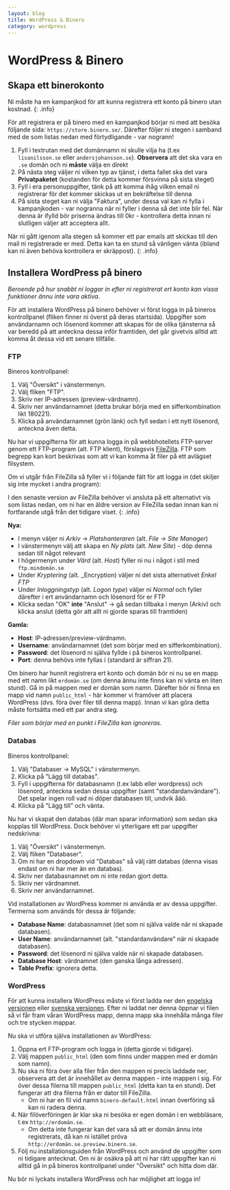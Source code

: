 ```yaml
---
layout: blog
title: WordPress & Binero
category: wordpress
---
```


# WordPress & Binero

## Skapa ett binerokonto


Ni måste ha en kampanjkod för att kunna registrera ett konto på binero utan kostnad.
{: .info}

För att registrera er på binero med en kampanjkod börjar ni med att besöka följande sida: `https://store.binero.se/`. Därefter följer ni stegen i samband med de som listas nedan med förtydligande - var nogrann!

1. Fyll i textrutan med det domännamn ni skulle vilja ha (t.ex `lisanilsson.se` eller `andersjohansson.se`). **Observera** att det ska vara en `.se` domän och ni **måste** välja en direkt
2. På nästa steg väljer ni vilken typ av tjänst, i detta fallet ska det vara **Privatpaketet** (kostanden för detta kommer försvinna på sista steget)
3. Fyll i era personuppgifter, tänk på att komma ihåg vilken email ni registrerar för det kommer skickas ut en bekräftelse till denna
4. På sista steget kan ni välja "Faktura", under dessa val kan ni fylla i kampanjkoden - var nogranna när ni fyller i denna så det inte blir fel. När denna är ifylld bör priserna ändras till 0kr - kontrollera detta innan ni slutligen väljer att acceptera allt.

När ni gått igenom alla stegen så kommer ett par emails att skickas till den mail ni registrerade er med. Detta kan ta en stund så vänligen vänta (ibland kan ni även behöva kontrollera er skräppost).
{: .info}


## Installera WordPress på binero

_Beroende på hur snabbt ni loggar in efter ni registrerat ert konto kan vissa funktioner ännu inte vara aktiva_.

För att installera WordPress på binero behöver vi först logga in på bineros kontrollpanel (fliken finner ni överst på deras startsida). Uppgifter som användarnamn och lösenord kommer att skapas för de olika tjänsterna så var beredd på att anteckna dessa inför framtiden, det går givetvis alltid att komma åt dessa vid ett senare tillfälle.

### FTP

Bineros kontrollpanel:

1. Välj "Översikt" i vänstermenyn.
2. Välj fliken "FTP".
3. Skriv ner IP-adressen (preview-värdnamn).
4. Skriv ner användarnamnet (detta brukar börja med en sifferkombination likt 180221).
5. Klicka på användarnamnet (grön länk) och fyll sedan i ett nytt lösenord, anteckna även detta.

Nu har vi uppgifterna för att kunna logga in på webbhotellets FTP-server genom ett FTP-program (alt. FTP klient), förslagsvis [FileZilla][fz]. FTP som begrepp kan kort beskrivas som att vi kan komma åt filer på ett avlägset filsystem.

Om vi utgår från FileZilla så fyller vi i följande fält för att logga in (det skiljer sig inte mycket i andra program):

I den senaste version av FileZilla behöver vi ansluta på ett alternativt vis som listas nedan, om ni har en äldre version av FileZilla sedan innan kan ni fortfarande utgå från det tidigare viset.
{: .info}

__Nya:__

* I menyn väljer ni _Arkiv_ -> _Platshanteraren_ (alt. _File_ -> _Site Manager_)
* I vänstermenyn välj att skapa en _Ny plats_ (alt. _New Site_) - döp denna sedan till något relevant
* I högermenyn under _Värd_ (alt. _Host_) fyller ni nu i något i stil med `ftp.mindomän.se`
* Under _Kryptering_ (alt. _Encryption) väljer ni det sista alternativet _Enkel FTP_
* Under _Inloggningstyp_ (alt. _Logon type_) väljer ni _Normal_ och fyller därefter i ert användarnamn och lösenord för er FTP
* Klicka sedan "OK" __inte__ "Anslut" -> gå sedan tillbaka i menyn (Arkiv) och klicka anslut (detta gör att allt ni gjorde sparas till framtiden)

__Gamla:__

* __Host__: IP-adressen/preview-värdnamn.
* __Username__: användarnamnet (det som börjar med en sifferkombination).
* __Password__: det lösenord ni själva fyllde i på bineros kontrollpanel.
* __Port__: denna behövs inte fyllas i (standard är siffran 21).

Om binero har hunnit registrera ert konto och domän bör ni nu se en mapp med ett namn likt `erdomän.se` (om denna ännu inte finns kan ni vänta en liten stund). Gå in på mappen med er domän som namn. Därefter bör ni finna en mapp vid namn `public_html` - här kommer vi framöver att placera WordPress (dvs. föra över filer till denna mapp). Innan vi kan göra detta måste fortsätta med ett par andra steg.

_Filer som börjar med en punkt i FileZilla kan ignoreras_.

### Databas

Bineros kontrollpanel:

1. Välj "Databaser -> MySQL" i vänstermenyn.
2. Klicka på "Lägg till databas".
3. Fyll i uppgifterna för databasnamn (t.ex labb eller wordpress) och lösenord, anteckna sedan dessa uppgifter (samt "standardanvändare"). Det spelar ingen roll vad ni döper databasen till, undvik åäö.
4. Klicka på "Lägg till" och vänta.

Nu har vi skapat den databas (där man sparar information) som sedan ska kopplas till WordPress. Dock behöver vi ytterligare ett par uppgifter nedskrivna:

1. Välj "Översikt" i vänstermenyn.
2. Välj fliken "Databaser".
3. Om ni har en dropdown vid "Databas" så välj rätt databas (denna visas endast om ni har mer än en databas).
4. Skriv ner databasnamnet om ni inte redan gjort detta.
5. Skriv ner värdnamnet.
6. Skriv ner användarnamnet.

Vid installationen av WordPress kommer ni använda er av dessa uppgifter. Termerna som används för dessa är följande:

* __Database Name__: databasnamnet (det som ni själva valde när ni skapade databasen).
* __User Name__: användarnamnet (alt. "standardanvändare" när ni skapade databasen).
* __Password__: det lösenord ni själva valde när ni skapade databasen.
* __Database Host__: värdnamnet (den ganska långa adressen).
* __Table Prefix__: ignorera detta.

### WordPress

För att kunna installera WordPress måste vi först ladda ner den [engelska versionen][wp_en] eller [svenska versionen][wp_sv]. Efter ni laddat ner denna öppnar vi filen så vi får fram våran WordPress mapp, denna mapp ska innehålla många filer och tre stycken mappar.

Nu ska vi utföra själva installationen av WordPress:

1. Öppna ert FTP-program och logga in (detta gjorde vi tidigare).
2. Välj mappen `public_html` (den som finns under mappen med er domän som namn).
3. Nu ska ni föra över alla filer från den mappen ni precis laddade ner, observera att det är innehållet av denna mappen - inte mappen i sig. För över dessa filerna till mappen `public_html` (detta kan ta en stund). Det fungerar att dra filerna från er dator till FileZilla.
    - Om ni har en fil vid namn `binero-default.html` innan överföring så kan ni radera denna.
4. När filöverföringen är klar ska ni besöka er egen domän i en webbläsare, t.ex `http://erdomän.se`.
    - Om detta inte fungerar kan det vara så att er domän ännu inte registrerats, då kan ni istället pröva `http://erdomän.se.preview.binero.se`.
5. Följ nu installationsguiden från WordPress och använd de uppgifter som ni tidigare antecknat. Om ni är osäkra på att ni har rätt uppgifter kan ni alltid gå in på bineros kontrollpanel under "Översikt" och hitta dom där.

Nu bör ni lyckats installera WordPress och har möjlighet att logga in!

[wp_en]: https://wordpress.org/download/
[wp_sv]: https://sv.wordpress.org
[fz]: https://filezilla-project.org
